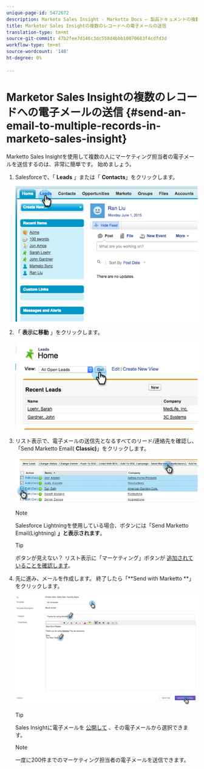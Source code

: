 ```yaml
---
unique-page-id: 5472672
description: Marketo Sales Insight - Marketto Docs — 製品ドキュメントの複数のレコードへの電子メールの送信
title: Marketor Sales Insightの複数のレコードへの電子メールの送信
translation-type: tm+mt
source-git-commit: 47b2fee7d146c3dc558d4bbb10070683f4cdfd3d
workflow-type: tm+mt
source-wordcount: '148'
ht-degree: 0%

---
```



# Marketor Sales Insightの複数のレコードへの電子メールの送信 {#send-an-email-to-multiple-records-in-marketo-sales-insight}

Marketto Sales Insightを使用して複数の人にマーケティング担当者の電子メールを送信するのは、非常に簡単です。 始めましょう。

1. Salesforceで、「 **Leads** 」または「 **Contacts**」をクリックします。

   ![](assets/image2015-6-1-14-3a40-3a35.png)

1. 「 **表示に移動** 」をクリックします。

   ![](assets/image2015-6-1-14-3a41-3a42.png)

1. リスト表示で、電子メールの送信先となるすべてのリード/連絡先を確認し、「Send Marketto Email( **Classic)**」をクリックします。

   ![](assets/three.png)

   >[!NOTE]
   >
   >Salesforce Lightningを使用している場合、ボタンには「Send Marketto Email(Lightning) **」と表示されます**。

   >[!TIP]
   >
   >ボタンが見えない？ リスト表示に「マーケティング」ボタンが [追加されていることを確認します](add-marketo-sales-insight-tab-and-buttons-to-salesforce.md)。

1. 先に進み、メールを作成します。 終了したら「**Send with Marketto **」をクリックします。

   ![](assets/four.png)

   >[!TIP]
   >
   >Sales Insightに電子メールを [公開して](../../../../../product-docs/marketo-sales-insight/msi-for-salesforce/features/actions-in-the-msi-panel/send-marketo-email/publish-an-email-to-sales-insight.md) 、その電子メールから選択できます。

   >[!NOTE]
   >
   >一度に200件までのマーケティング担当者の電子メールを送信できます。

